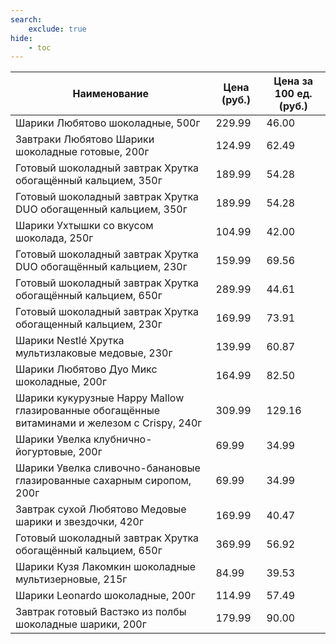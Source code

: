 ```yaml
---
search:
    exclude: true
hide:
    - toc
---
```


| Наименование | Цена (руб.) | Цена за 100 ед. (руб.) |
| -- | -- | -- |
| Шарики Любятово шоколадные, 500г | 229.99 | 46.00 |
| Завтраки Любятово Шарики шоколадные готовые, 200г | 124.99 | 62.49 |
| Готовый шоколадный завтрак Хрутка обогащённый кальцием, 350г | 189.99 | 54.28 |
| Готовый шоколадный завтрак Хрутка DUO обогащенный кальцием, 350г | 189.99 | 54.28 |
| Шарики Ухтышки со вкусом шоколада, 250г | 104.99 | 42.00 |
| Готовый шоколадный завтрак Хрутка DUO обогащённый кальцием, 230г | 159.99 | 69.56 |
| Готовый шоколадный завтрак Хрутка обогащённый кальцием, 650г | 289.99 | 44.61 |
| Готовый шоколадный завтрак Хрутка обогащенный кальцием, 230г | 169.99 | 73.91 |
| Шарики Nestlé Хрутка мультизлаковые медовые, 230г | 139.99 | 60.87 |
| Шарики Любятово Дуо Микс шоколадные, 200г | 164.99 | 82.50 |
| Шарики кукурузные Happy Mallow глазированные обогащённые витаминами и железом с Crispy, 240г | 309.99 | 129.16 |
| Шарики Увелка клубнично-йогуртовые, 200г | 69.99 | 34.99 |
| Шарики Увелка сливочно-банановые глазированные сахарным сиропом, 200г | 69.99 | 34.99 |
| Завтрак сухой Любятово Медовые шарики и звездочки, 420г | 169.99 | 40.47 |
| Готовый шоколадный завтрак Хрутка обогащённый кальцием, 650г | 369.99 | 56.92 |
| Шарики Кузя Лакомкин шоколадные мультизерновые, 215г | 84.99 | 39.53 |
| Шарики Leonardo шоколадные, 200г | 114.99 | 57.49 |
| Завтрак готовый Вастэко из полбы шоколадные шарики, 200г | 179.99 | 90.00 |
